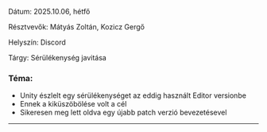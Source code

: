 Dátum: 2025.10.06, hétfő

Résztvevők: Mátyás Zoltán, Kozicz Gergő

Helyszín: Discord

Tárgy: Sérülékenység javitása

### Téma:
- Unity észlelt egy sérülékenységet az eddig használt Editor versionbe
- Ennek a kiküszöbölése volt a cél
- Sikeresen meg lett oldva egy újabb patch verzió bevezetésevel



---